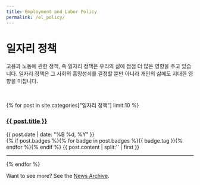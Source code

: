 ```yaml
---
title: Employment and Labor Policy
permalink: /el_policy/
---
```


# 일자리 정책

고용과 노동에 관한 정책, 즉 일자리 정책은 우리의 삶에 점점 더 많은 영향을 주고 있습니다. 일자리 정책은 그 사회의 흥망성쇠를 결정할 뿐만 아니라 개인의 삶에도 지대한 영향을 미칩니다.

<br>

{% for post in site.categories["일자리 정책"] limit:10 %}
   <div class="post-preview">
   <h3> <a href="{{ site.baseurl }}{{ post.url }}"><b>{{ post.title }}</b></a> </h3>
   <span class="post-date">{{ post.date | date: "%B %d, %Y" }}</span><br>
   {% if post.badges %}{% for badge in post.badges %}<span class="badge badge-{{ badge.type }}">{{ badge.tag }}</span>{% endfor %}{% endif %}
   {{ post.content | split:'<!--more-->' | first }}
   <hr>
{% endfor %}

Want to see more? See the <a href="{{ site.baseurl }}/archive/">News Archive</a>.
